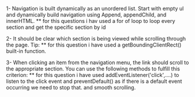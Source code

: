 1- Navigation is built dynamically as an unordered list. Start with empty ul and dynamically build navigation using Append, appendChild, and innerHTML.
\*\* for this questions i hav used a for of loop to loop every section and get the specific section by id

2- It should be clear which section is being viewed while scrolling through the page.
Tip:
\*\* for this question i have used a getBoundingClientRect() built-in function.

3- When clicking an item from the navigation menu, the link should scroll to the appropriate section.
You can use the following methods to fulfill this criterion:
\*\* for this question i have used addEventListener('click',....) to listen to the click event and preventDefault() as if there is a default event occurring we need to stop that. and smooth scrolling.
